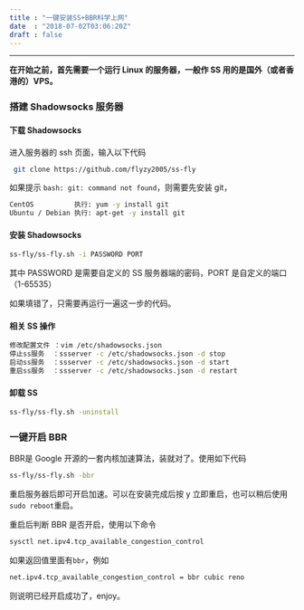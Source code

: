 ```yaml
---
title : "一键安装SS+BBR科学上网"
date  : "2018-07-02T03:06:20Z"
draft : false
---
```


---

**在开始之前，首先需要一个运行 Linux 的服务器，一般作 SS 用的是国外（或者香港的）VPS。**



### 搭建 Shadowsocks 服务器

#### 下载 Shadowsocks

进入服务器的 ssh 页面，输入以下代码

```bash
 git clone https://github.com/flyzy2005/ss-fly 
```



如果提示 `bash: git: command not found`，则需要先安装 git，

```bash
CentOS          执行: yum -y install git
Ubuntu / Debian 执行: apt-get -y install git
```



#### 安装 Shadowsocks

```bash
ss-fly/ss-fly.sh -i PASSWORD PORT
```



其中 PASSWORD 是需要自定义的 SS 服务器端的密码，PORT 是自定义的端口（1-65535）

如果填错了，只需要再运行一遍这一步的代码。



#### 相关 SS 操作

```bash
修改配置文件 ：vim /etc/shadowsocks.json
停止ss服务  ：ssserver -c /etc/shadowsocks.json -d stop
启动ss服务  ：ssserver -c /etc/shadowsocks.json -d start
重启ss服务  ：ssserver -c /etc/shadowsocks.json -d restart
```



#### 卸载 SS

```bash
ss-fly/ss-fly.sh -uninstall
```



### 一键开启 BBR

BBR是 Google 开源的一套内核加速算法，装就对了。使用如下代码

```bash
ss-fly/ss-fly.sh -bbr
```

重启服务器后即可开启加速。可以在安装完成后按 y 立即重启，也可以稍后使用`sudo reboot`重启。

重启后判断 BBR 是否开启，使用以下命令

```bash
sysctl net.ipv4.tcp_available_congestion_control
```

如果返回值里面有`bbr`，例如

```bash
net.ipv4.tcp_available_congestion_control = bbr cubic reno
```

则说明已经开启成功了，enjoy。

